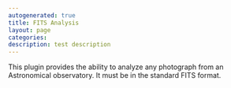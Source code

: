 ```yaml
---
autogenerated: true
title: FITS Analysis
layout: page
categories: 
description: test description
---
```


This plugin provides the ability to analyze any photograph from an Astronomical observatory. It must be in the standard FITS format.
